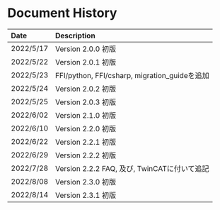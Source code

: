 # Document History

| Date      | Description                                   |
| :-------- | :-------------------------------------------- |
| 2022/5/17 | Version 2.0.0 初版                            |
| 2022/5/22 | Version 2.0.1 初版                            |
| 2022/5/23 | FFI/python, FFI/csharp, migration_guideを追加 |
| 2022/5/24 | Version 2.0.2 初版                            |
| 2022/5/25 | Version 2.0.3 初版                            |
| 2022/6/02 | Version 2.1.0 初版                            |
| 2022/6/10 | Version 2.2.0 初版                            |
| 2022/6/22 | Version 2.2.1 初版                            |
| 2022/6/29 | Version 2.2.2 初版                            |
| 2022/7/28 | Version 2.2.2 FAQ, 及び, TwinCATに付いて追記  |
| 2022/8/08 | Version 2.3.0 初版                            |
| 2022/8/14 | Version 2.3.1 初版                            |
